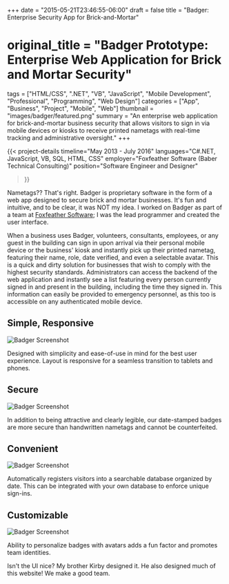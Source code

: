 +++
date = "2015-05-21T23:46:55-06:00"
draft = false
title = "Badger: Enterprise Security App for Brick-and-Mortar"
# original_title = "Badger Prototype: Enterprise Web Application for Brick and Mortar Security"
tags = ["HTML/CSS", ".NET", "VB", "JavaScript", "Mobile Development", "Professional", "Programming", "Web Design"]
categories = ["App", "Business", "Project", "Mobile", "Web"]
thumbnail = "images/badger/featured.png"
summary = "An enterprise web application for brick-and-mortar business security that allows visitors to sign in via mobile devices or kiosks to receive printed nametags with real-time tracking and administrative oversight."
+++

{{< project-details
  timeline="May 2013 - July 2016"
  languages="C#.NET, JavaScript, VB, SQL, HTML, CSS"
  employer="Foxfeather Software (Baber Technical Consulting)"
  position="Software Engineer and Designer"
>}}

Nametags?? That's right. Badger is proprietary software in the form of a web app designed to secure brick and mortar businesses. It's fun and intuitive, and to be clear, it was NOT my idea. I worked on Badger as part of a team at [Foxfeather Software](http://www.foxfeathersoftware.com/); I was the lead programmer and created the user interface.

When a business uses Badger, volunteers, consultants, employees, or any guest in the building can sign in upon arrival via their personal mobile device or the business' kiosk and instantly pick up their printed nametag, featuring their name, role, date verified, and even a selectable avatar. This is a quick and dirty solution for businesses that wish to comply with the highest security standards. Administrators can access the backend of the web application and instantly see a list featuring every person currently signed in and present in the building, including the time they signed in. This information can easily be provided to emergency personnel, as this too is accessible on any authenticated mobile device.

## Simple, Responsive
![Badger Screenshot](../../images/badger/screenshot1.png)

Designed with simplicity and ease-of-use in mind for the best user experience. Layout is responsive for a seamless transition to tablets and phones.

## Secure
![Badger Screenshot](../../images/badger/screenshot2.png)

In addition to being attractive and clearly legible, our date-stamped badges are more secure than handwritten nametags and cannot be counterfeited.

## Convenient
![Badger Screenshot](../../images/badger/screenshot3.png)

Automatically registers visitors into a searchable database organized by date. This can be integrated with your own database to enforce unique sign-ins.

## Customizable
![Badger Screenshot](../../images/badger/screenshot4.png)

Ability to personalize badges with avatars adds a fun factor and promotes team identities.

Isn't the UI nice? My brother Kirby designed it. He also designed much of this website! We make a good team.

